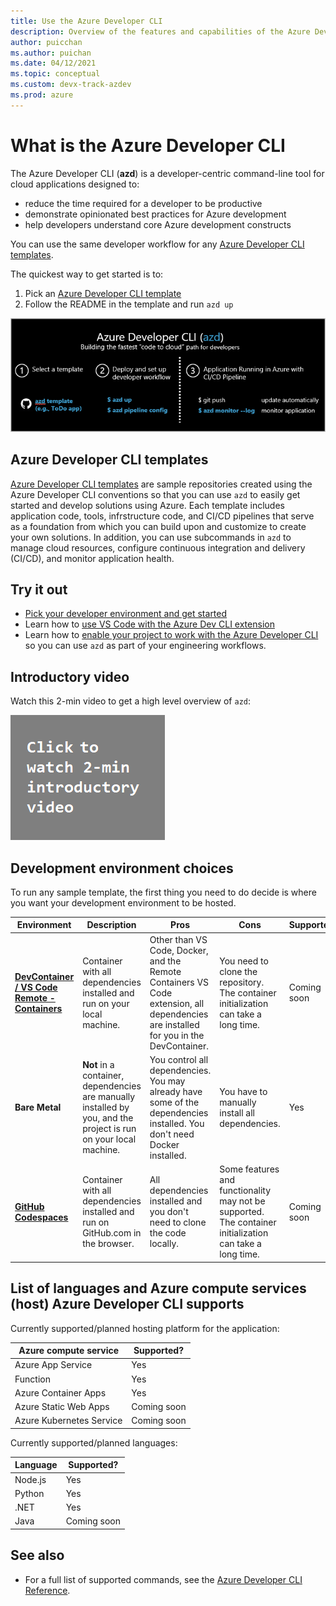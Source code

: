 ```yaml
---
title: Use the Azure Developer CLI
description: Overview of the features and capabilities of the Azure Developer CLI that helps developers be more productive when building and deploying applications to Azure.
author: puicchan
ms.author: puichan
ms.date: 04/12/2021
ms.topic: conceptual
ms.custom: devx-track-azdev
ms.prod: azure
---
```

# What is the Azure Developer CLI

The Azure Developer CLI (**azd**) is a developer-centric command-line tool for cloud applications designed to:

* reduce the time required for a developer to be productive
* demonstrate opinionated best practices for Azure development
* help developers understand core Azure development constructs

You can use the same developer workflow for any [Azure Developer CLI templates](azure-dev-cli-templates.md). 

The quickest way to get started is to:
1. Pick an [Azure Developer CLI template](azure-dev-cli-templates.md) 
2. Follow the README in the template and run `azd up`

!["Azure Devloper CLI Developer Workflow"](media/azure-dev-cli-overview/azd-dev-workflow.png)

## Azure Developer CLI templates
[Azure Developer CLI templates](azure-dev-cli-templates.md) are sample repositories created using the Azure Developer CLI conventions so that you can use `azd` to easily get started and develop solutions using Azure. Each template includes application code, tools, infrstructure code, and CI/CD pipelines that serve as a foundation from which you can build upon and customize to create your own solutions. In addition, you can use subcommands in `azd` to manage cloud resources, configure continuous integration and delivery (CI/CD), and monitor application health. 

## Try it out

* [Pick your developer environment and get started](get-started.md)
* Learn how to [use VS Code with the Azure Dev CLI extension](how-to-use-vscode-extension-to-debug-locally.md)
* Learn how to [enable your project to work with the Azure Developer CLI](how-to-devify-a-project.md) so you can use `azd` as part of your engineering workflows.

## Introductory video

Watch this 2-min video to get a high level overview of `azd`:

<a href="https://msit.microsoftstream.com/video/9e850840-98dc-b654-ecea-f1ecd7ca302a?referrer=https:%2F%2Fstatics.teams.cdn.office.net%2F"><img src="media/azure-dev-cli-overview/video.png" alt="Click to watch video"></a>

## Development environment choices

To run any sample template, the first thing you need to do decide is where you want your development environment to be hosted.

|Environment|Description|Pros|Cons|Supported?|
|---|---|---|---|---|
|**[DevContainer / VS Code Remote - Containers](https://code.visualstudio.com/docs/remote/containers)**|Container with all dependencies installed and run on your local machine.|Other than VS Code, Docker, and the Remote Containers VS Code extension, all dependencies are installed for you in the DevContainer.| You need to clone the repository. The container initialization can take a long time.| Coming soon |
|**Bare Metal**|**Not** in a container, dependencies are manually installed by you, and the project is run on your local machine.|You control all dependencies. You may already have some of the dependencies installed. You don't need Docker installed.|You have to manually install all dependencies.| Yes |
|**[GitHub Codespaces](https://github.com/features/codespaces)** |Container with all dependencies installed and run on GitHub.com in the browser.|All dependencies installed and you don't need to clone the code locally.| Some features and functionality may not be supported. The container initialization can take a long time.| Coming soon |

## List of languages and Azure compute services (host) Azure Developer CLI supports

Currently supported/planned hosting platform for the application:

| Azure compute service      | Supported? |
| ----------- | ----------- |
| Azure App Service | Yes  |
| Function  | Yes |
| Azure Container Apps    | Yes |
| Azure Static Web Apps  | Coming soon |
| Azure Kubernetes Service | Coming soon |

Currently supported/planned languages:

| Language      | Supported? |
| ----------- | ----------- |
| Node.js | Yes  |
| Python    | Yes |
| .NET | Yes |
| Java | Coming soon |

## See also

- For a full list of supported commands, see the [Azure Developer CLI Reference](https://aka.ms/azure-dev/ref).

